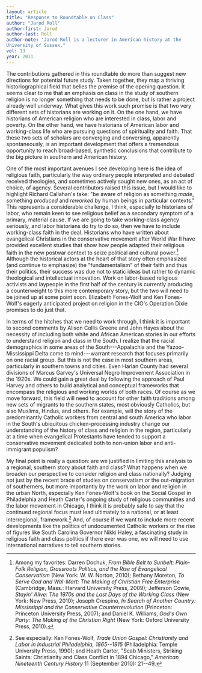 ```yaml
---
layout: article
title: "Response to Roundtable on Class"
author: "Jarod Roll"
author-first: Jarod
author-last: Roll
author-note: "Jarod Roll is a lecturer in American history at the
University of Sussex."
vol: 13
year: 2011
---
```


The contributions gathered in this roundtable do more than suggest new
directions for potential future study. Taken together, they map a
thriving historiographical field that belies the premise of the opening
question. It seems clear to me that an emphasis on class in the study of
southern religion is no longer something that needs to be done, but is
rather a project already well underway. What gives this work such
promise is that two very different sets of historians are working on it.
On the one hand, we have historians of American religion who are
interested in class, labor and poverty. On the other hand, we have
historians of American labor and working-class life who are pursuing
questions of spirituality and faith. That these two sets of scholars are
converging and conversing, apparently spontaneously, is an important
development that offers a tremendous opportunity to reach broad-based,
synthetic conclusions that contribute to the big picture in southern and
American history.

One of the most important avenues I see developing here is the idea of
religious faith, particularly the way ordinary people interpreted and
debated received theologies, and sometimes actively sought new ones, as
an act of choice, of agency. Several contributors raised this issue, but
I would like to highlight Richard Callahan's take: "be aware of religion
as something *made*, something *produced* and *reworked* by human beings
in particular contexts." This represents a considerable challenge, I
think, especially to historians of labor, who remain keen to see
religious belief as a secondary symptom of a primary, material cause. If
we are going to take working-class agency seriously, and labor
historians do try to do so, then we have to include working-class faith
in the deal. Historians who have written about evangelical Christians in
the conservative movement after World War II have provided excellent
studies that show how people adapted their religious faith in the new
postwar context to seize political and cultural power.[^1] 
Although the historical actors at the heart of that story often
emphasized (and continue to emphasize) the "fundamentalism" of their
faith and thus their politics, their success was due not to static ideas
but rather to dynamic theological and intellectual innovation. Work on
labor-based religious activists and laypeople in the first half of the
century is currently producing a counterweight to this more contemporary
story, but the two will need to be joined up at some point soon.
Elizabeth Fones-Wolf and Ken Fones-Wolf's eagerly anticipated project on
religion in the CIO's Operation Dixie promises to do just that.

In terms of the hitches that we need to work through, I think it is
important to second comments by Alison Collis Greene and John Hayes
about the necessity of including both white and African American stories
in our efforts to understand religion and class in the South. I realize
that the racial demographics in some areas of the South---Appalachia and
the Yazoo-Mississippi Delta come to mind---warrant research that focuses
primarily on one racial group. But this is not the case in most southern
areas, particularly in southern towns and cities. Even Harlan County had
several divisions of Marcus Garvey's Universal Negro Improvement
Association in the 1920s. We could gain a great deal by following the
approach of Paul Harvey and others to build analytical and conceptual
frameworks that encompass the religious and working worlds of both
races. Of course as we move forward, this field will need to account for
other faith traditions among new sets of migrants to the southern
states, most obviously Catholics, but also Muslims, Hindus, and others.
For example, will the story of the predominantly Catholic workers from
central and south America who labor in the South's ubiquitous
chicken-processing industry change our understanding of the history of
class and religion in the region, particularly at a time when
evangelical Protestants have tended to support a conservative movement
dedicated both to non-union labor and anti-immigrant populism?

My final point is really a question: are we justified in limiting this
analysis to a regional, southern story about faith and class? What
happens when we broaden our perspective to consider religion and class
nationally? Judging not just by the recent brace of studies on
conservatism or the out-migration of southerners, but more importantly
by the work on labor and religion in the urban North, especially Ken
Fones-Wolf's book on the Social Gospel in Philadelphia and Heath
Carter's ongoing study of religious communities and the labor movement
in Chicago, I think it is probably safe to say that the continued
regional focus must lead ultimately to a national, or at least
interregional, framework.[^2]  And, of course if we want to
include more recent developments like the politics of undocumented
Catholic workers or the rise of figures like South Carolina Governor
Nikki Haley, a fascinating study in religious faith and class politics
if there ever was one, we will need to use international narratives to
tell southern stories.

[^1]:  Among my favorites: Darren Dochuk, *From Bible Belt to Sunbelt: Plain-Folk Religion, Grassroots Politics, and the Rise of Evangelical Conservatism* (New York: W. W. Norton, 2010); Bethany Moreton, *To Serve God and Wal-Mart: The Making of Christian Free Enterprise* (Cambridge, Mass.: Harvard University Press, 2009); Jefferson Cowie, *Stayin' Alive: The 1970s and the Last Days of the Working Class* (New York: New Press, 2010); Joseph Crespino, *In Search of Another Country: Mississippi and the Conservative Counterrevolution* (Princeton: Princeton University Press, 2007); and Daniel K. Williams, *God's Own Party: The Making of the Christian Right* (New York: Oxford University Press, 2010). 
 
 [^2]:  See especially: Ken Fones-Wolf, *Trade Union Gospel: Christianity and Labor in Industrial Philadelphia, 1865--1915* (Philadelphia: Temple University Press, 1990); and Heath Carter, "Scab Ministers, Striking Saints: Christianity and Class Conflict in 1894 Chicago," *American Nineteenth Century History* 11 (September 2010):
21--49. 
